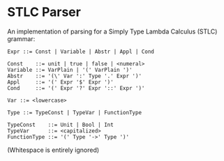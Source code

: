 # STLC Parser

An implementation of parsing for a Simply Type Lambda Calculus (STLC) grammar:

```
Expr ::= Const | Variable | Abstr | Appl | Cond

Const    ::= unit | true | false | <numeral>
Variable ::= VarPlain | '(' VarPlain ')'
Abstr    ::= '(\' Var ':' Type '.' Expr ')'
Appl     ::= '(' Expr '$' Expr ')'
Cond     ::= '(' Expr '?' Expr '::' Expr ')'

Var ::= <lowercase>

Type ::= TypeConst | TypeVar | FunctionType

TypeConst    ::= Unit | Bool | Int
TypeVar      ::= <capitalized>
FunctionType ::= '(' Type '->' Type ')'
```

(Whitespace is entirely ignored)
